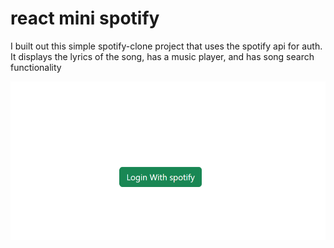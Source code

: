 # react mini spotify

I built out this simple spotify-clone project that uses the spotify api for auth. It displays the lyrics of the song, has a music player, and has song search functionality 

![Screenshot](spotify-login.png)
